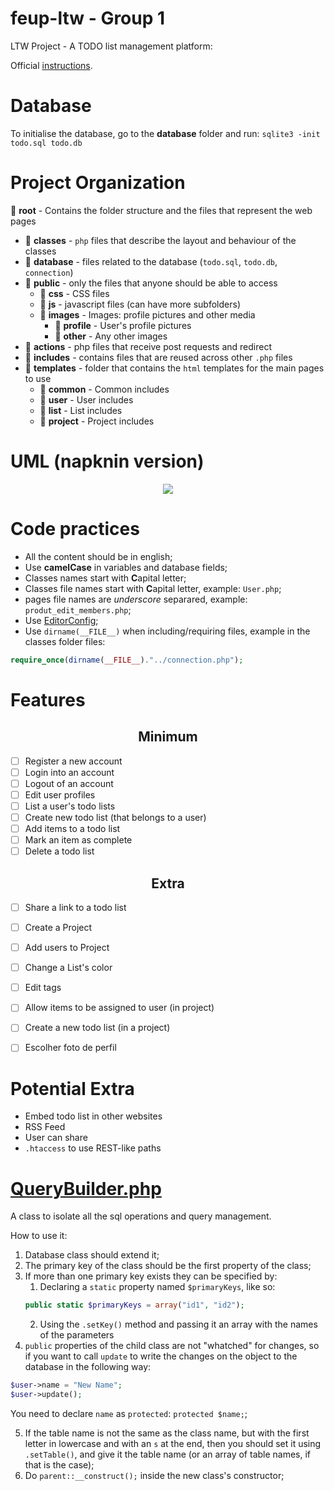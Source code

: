 # feup-ltw - Group 1
LTW Project - A TODO list management platform:

Official [instructions](https://web.fe.up.pt/~arestivo/page/courses/2017/ltw/project/).

# Database

To initialise the database, go to the **database** folder and run: `sqlite3 -init todo.sql todo.db`

# Project Organization

:open_file_folder: **root** - Contains the folder structure and the files that represent the web pages
 * :file_folder: **classes** - `php` files that describe the layout and behaviour of the classes
 * :file_folder: **database** - files related to the database (`todo.sql`, `todo.db`, `connection`)
 * :open_file_folder: **public** - only the files that anyone should be able to access
    * :file_folder: **css** - CSS files
    * :file_folder: **js** - javascript files (can have more subfolders)
    * :open_file_folder: **images** - Images: profile pictures and other media
      * :file_folder: **profile** - User's profile pictures
      * :file_folder: **other** - Any other images
 * :file_folder: **actions** - php files that receive post requests and redirect
 * :file_folder: **includes** - contains files that are reused across other `.php` files
 * :open_file_folder: **templates** - folder that contains the `html` templates for the main pages to use
    * :file_folder: **common** - Common includes
    * :file_folder: **user** - User includes
    * :file_folder: **list** - List includes
    * :file_folder: **project** - Project includes


# UML (napknin version)

<p align="center">
	<img src="https://github.com/msramalho/feup-ltw/blob/master/public/images/other/uml_basic.png"/>
</p>

# Code practices
 * All the content should be in english;
 * Use **camelCase** in variables and database fields;
 * Classes names start with **C**apital letter;
 * Classes file names start with **C**apital letter, example: `User.php`;
 * pages file names are _underscore_ separared, example: `produt_edit_members.php`;
 * Use [EditorConfig](https://marketplace.visualstudio.com/items?itemName=EditorConfig.EditorConfig);
 * Use `dirname(__FILE__)` when including/requiring files, example in the classes folder files:

```php
require_once(dirname(__FILE__)."../connection.php");
```

# Features

<h2 align="center">Minimum</h2>

- [ ] Register a new account
- [ ] Login into an account
- [ ] Logout of an account
- [ ] Edit user profiles
- [ ] List a user's todo lists
- [ ] Create new todo list (that belongs to a user)
- [ ] Add items to a todo list
- [ ] Mark an item as complete
- [ ] Delete a todo list

<h2 align="center">Extra</h2>

- [ ] Share a link to a todo list
- [ ] Create a Project
- [ ] Add users to Project
- [ ] Change a List's color
- [ ] Edit tags
- [ ] Allow items to be assigned to user (in project)
- [ ] Create a new todo list (in a project)
- [ ] Escolher foto de perfil


# Potential Extra
 * Embed todo list in other websites
 * RSS Feed
 * User can share
 * `.htaccess` to use REST-like paths

 # [QueryBuilder.php](https://github.com/msramalho/feup-ltw/blob/master/classes/QueryBuilder.php)
 A class to isolate all the sql operations and query management.

 How to use it:
 1. Database class should extend it;
 2. The primary key of the class should be the first property of the class;
 3. If more than one primary key exists they can be specified by:
 	1. Declaring a `static` property named `$primaryKeys`, like so:
	``` php
	public static $primaryKeys = array("id1", "id2");
	```
	2. Using the `.setKey()` method and passing it an array with the names of the parameters
4. `public` properties of the child class are not "whatched" for changes, so if you want to call `update` to write the changes on the object to the database in the following way:
```php
$user->name = "New Name";
$user->update();
```
You need to declare `name` as `protected`: `protected $name;`;

5. If the table name is not the same as the class name, but with the first letter in lowercase and with an `s` at the end, then you should set it using `.setTable()`, and give it the table name (or an array of table names, if that is the case);
6. Do `parent::__construct();` inside the new class's constructor;
